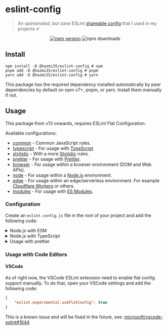 # eslint-config
> An *opinionated, but sane* ESLint [shareable config](http://eslint.org/docs/developer-guide/shareable-configs.html) that I used in my projects ✔

<div align="center">
<a href="https://www.npmjs.com/package/@hazmi35/eslint-config">
  <img src="https://img.shields.io/npm/v/@hazmi35/eslint-config?maxAge=3600" alt="npm version" ></a>
  <img src="https://img.shields.io/npm/dt/@hazmi35/eslint-config?maxAge=3600" alt="npm downloads">
</div>

## Install
```sh-session
npm install -D @hazmi35/eslint-config # npm
pnpm add -D @hazmi35/eslint-config # pnpm
yarn add -D @hazmi35/eslint-config # yarn
```
This package has the required dependency installed automatically by peer dependencies by default on npm v7+, pnpm, or yarn. Install them manually if not.

## Usage
This package from v13 onwards, requires ESLint Flat Configuration.

Available configurations:
- [common](./conf/common.js) - Common JavaScript rules.
- [typescript](./conf/typescript.js) - For usage with [TypeScript](https://www.typescriptlang.org)
- [stylistic](./conf/stylistic.js) - With a more [Stylistic](https://eslint.style) rules.
- [prettier](./conf/prettier.js) - For usage with [Prettier](https://prettier.io).
- [browser](./conf/browser.js) - For usage within a browser environment (DOM and Web APIs).
- [node](./conf/node.js) - For usage within a [Node.js](https://nodejs.org) environment.
- [edge](./conf/edge.js) - For usage within an edge/serverless environment. For example [Cloudflare Workers](https://workers.cloudflare.com/) or others.
- [modules](./conf/modules.js) - For usage with [ES Modules](https://nodejs.org/api/esm.html).

### Configuration
Create an `eslint.config.js` file in the root of your project and add the following code:

<details>
<summary>Node.js with ESM</summary>
<br>

```js
import { common, modules, node, stylistic } from "@hazmi35/eslint-config";

export default [...common, ...modules, ...node, ...stylistic];
``````
</details>

<details>
<summary>Node.js with TypeScript</summary>
<br>

```js
import { common, modules, node, stylistic, typescript } from "@hazmi35/eslint-config";

export default [...common, ...modules, ...node, ...stylistic, ...typescript];
```
</details>

<details>
<summary>Usage with prettier</summary>
<br>

```js
import { common, modules, node, prettier } from "@hazmi35/eslint-config";

// Prettier must not be used with stylistic config, because it will conflict with each other.
export default [...common, ...modules, ...node, ...prettier];
```
</details>

### Usage with Code Editors
#### VSCode
As of right now, the VSCode ESLint extension need to enable flat config support manually. To do that, open your VSCode settings and add the following code:
```json
{
    "eslint.experimental.useFlatConfig": true
}
```

This is a known issue and will be fixed in the future, see: [microsoft/vscode-eslint#1644](https://github.com/microsoft/vscode-eslint/issues/1644)
